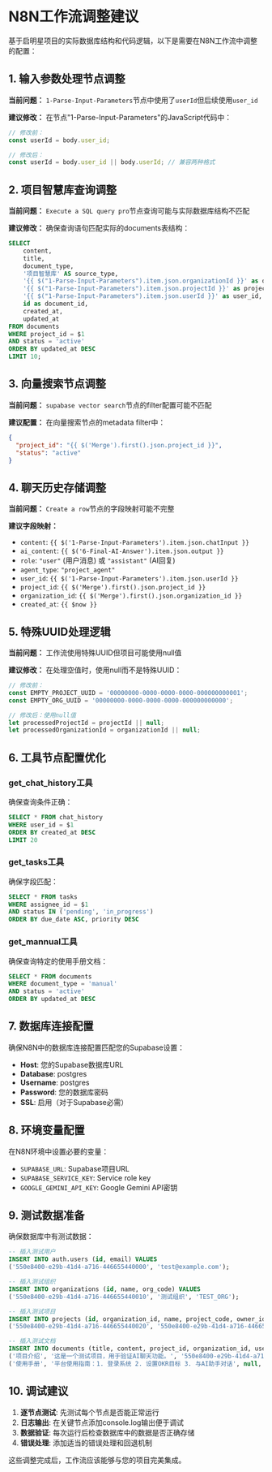 # N8N工作流调整建议

基于启明星项目的实际数据库结构和代码逻辑，以下是需要在N8N工作流中调整的配置：

## 1. 输入参数处理节点调整

**当前问题：** `1-Parse-Input-Parameters`节点中使用了`userId`但后续使用`user_id`

**建议修改：** 在节点"1-Parse-Input-Parameters"的JavaScript代码中：

```javascript
// 修改前：
const userId = body.user_id;

// 修改后：
const userId = body.user_id || body.userId; // 兼容两种格式
```

## 2. 项目智慧库查询调整

**当前问题：** `Execute a SQL query pro`节点查询可能与实际数据库结构不匹配

**建议修改：** 确保查询语句匹配实际的documents表结构：

```sql
SELECT 
    content,
    title,
    document_type,
    '项目智慧库' AS source_type,
    '{{ $("1-Parse-Input-Parameters").item.json.organizationId }}' as organization_id,
    '{{ $("1-Parse-Input-Parameters").item.json.projectId }}' as project_id,
    '{{ $("1-Parse-Input-Parameters").item.json.userId }}' as user_id,
    id as document_id,
    created_at,
    updated_at
FROM documents 
WHERE project_id = $1
AND status = 'active'
ORDER BY updated_at DESC
LIMIT 10;
```

## 3. 向量搜索节点调整

**当前问题：** `supabase vector search`节点的filter配置可能不匹配

**建议配置：** 在向量搜索节点的metadata filter中：

```json
{
  "project_id": "{{ $('Merge').first().json.project_id }}",
  "status": "active"
}
```

## 4. 聊天历史存储调整

**当前问题：** `Create a row`节点的字段映射可能不完整

**建议字段映射：**
- `content`: `{{ $('1-Parse-Input-Parameters').item.json.chatInput }}`
- `ai_content`: `{{ $('6-Final-AI-Answer').item.json.output }}`
- `role`: `"user"` (用户消息) 或 `"assistant"` (AI回复)
- `agent_type`: `"project_agent"`
- `user_id`: `{{ $('1-Parse-Input-Parameters').item.json.userId }}`
- `project_id`: `{{ $('Merge').first().json.project_id }}`
- `organization_id`: `{{ $('Merge').first().json.organization_id }}`
- `created_at`: `{{ $now }}`

## 5. 特殊UUID处理逻辑

**当前问题：** 工作流使用特殊UUID但项目可能使用null值

**建议修改：** 在处理空值时，使用null而不是特殊UUID：

```javascript
// 修改前：
const EMPTY_PROJECT_UUID = '00000000-0000-0000-0000-000000000001';
const EMPTY_ORG_UUID = '00000000-0000-0000-0000-000000000000';

// 修改后：使用null值
let processedProjectId = projectId || null;
let processedOrganizationId = organizationId || null;
```

## 6. 工具节点配置优化

### get_chat_history工具
确保查询条件正确：
```sql
SELECT * FROM chat_history 
WHERE user_id = $1 
ORDER BY created_at DESC 
LIMIT 20
```

### get_tasks工具
确保字段匹配：
```sql
SELECT * FROM tasks 
WHERE assignee_id = $1 
AND status IN ('pending', 'in_progress')
ORDER BY due_date ASC, priority DESC
```

### get_mannual工具
确保查询特定的使用手册文档：
```sql
SELECT * FROM documents 
WHERE document_type = 'manual' 
AND status = 'active'
ORDER BY updated_at DESC
```

## 7. 数据库连接配置

确保N8N中的数据库连接配置匹配您的Supabase设置：

- **Host**: 您的Supabase数据库URL
- **Database**: postgres
- **Username**: postgres
- **Password**: 您的数据库密码
- **SSL**: 启用（对于Supabase必需）

## 8. 环境变量配置

在N8N环境中设置必要的变量：

- `SUPABASE_URL`: Supabase项目URL
- `SUPABASE_SERVICE_KEY`: Service role key
- `GOOGLE_GEMINI_API_KEY`: Google Gemini API密钥

## 9. 测试数据准备

确保数据库中有测试数据：

```sql
-- 插入测试用户
INSERT INTO auth.users (id, email) VALUES 
('550e8400-e29b-41d4-a716-446655440000', 'test@example.com');

-- 插入测试组织
INSERT INTO organizations (id, name, org_code) VALUES 
('550e8400-e29b-41d4-a716-446655440010', '测试组织', 'TEST_ORG');

-- 插入测试项目
INSERT INTO projects (id, organization_id, name, project_code, owner_id) VALUES 
('550e8400-e29b-41d4-a716-446655440020', '550e8400-e29b-41d4-a716-446655440010', '测试项目', 'TEST_PROJECT', '550e8400-e29b-41d4-a716-446655440000');

-- 插入测试文档
INSERT INTO documents (title, content, project_id, organization_id, user_id, document_type) VALUES 
('项目介绍', '这是一个测试项目，用于验证AI聊天功能。', '550e8400-e29b-41d4-a716-446655440020', '550e8400-e29b-41d4-a716-446655440010', '550e8400-e29b-41d4-a716-446655440000', 'project_info'),
('使用手册', '平台使用指南：1. 登录系统 2. 设置OKR目标 3. 与AI助手对话', null, '550e8400-e29b-41d4-a716-446655440010', '550e8400-e29b-41d4-a716-446655440000', 'manual');
```

## 10. 调试建议

1. **逐节点测试**: 先测试每个节点是否能正常运行
2. **日志输出**: 在关键节点添加console.log输出便于调试
3. **数据验证**: 每次运行后检查数据库中的数据是否正确存储
4. **错误处理**: 添加适当的错误处理和回退机制

这些调整完成后，工作流应该能够与您的项目完美集成。